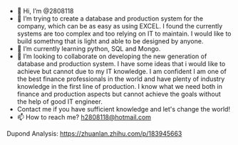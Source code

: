 - 👋 Hi, I’m @2808118
- 👀 I’m trying to create a database and production system for the company, which can be as easy as using EXCEL. I found the currently systems are too complex and too relying on IT to maintain. I would like to build somethng that is light and able to be designed by anyone.
- 🌱 I’m currently learning python, SQL and Mongo.
- 💞️ I’m looking to collaborate on developing the new generation of database and production system. I have some ideas that i would like to achieve but cannot due to my IT knowledge. I am confident I am one of the best finance professionals in the world and have plenty of industry knowledge in the first line of production. I know what we need both in finance and production aspects but cannot achieve the goals without the help of good IT engineer.
- Contact me if you have sufficient knowledge and let's change the world!
- 📫 How to reach me? h2808118@hotmail.com

<!---
2808118/2808118 is a ✨ special ✨ repository because its `README.md` (this file) appears on your GitHub profile.
You can click the Preview link to take a look at your changes.
--->
Dupond Analysis: https://zhuanlan.zhihu.com/p/183945663
